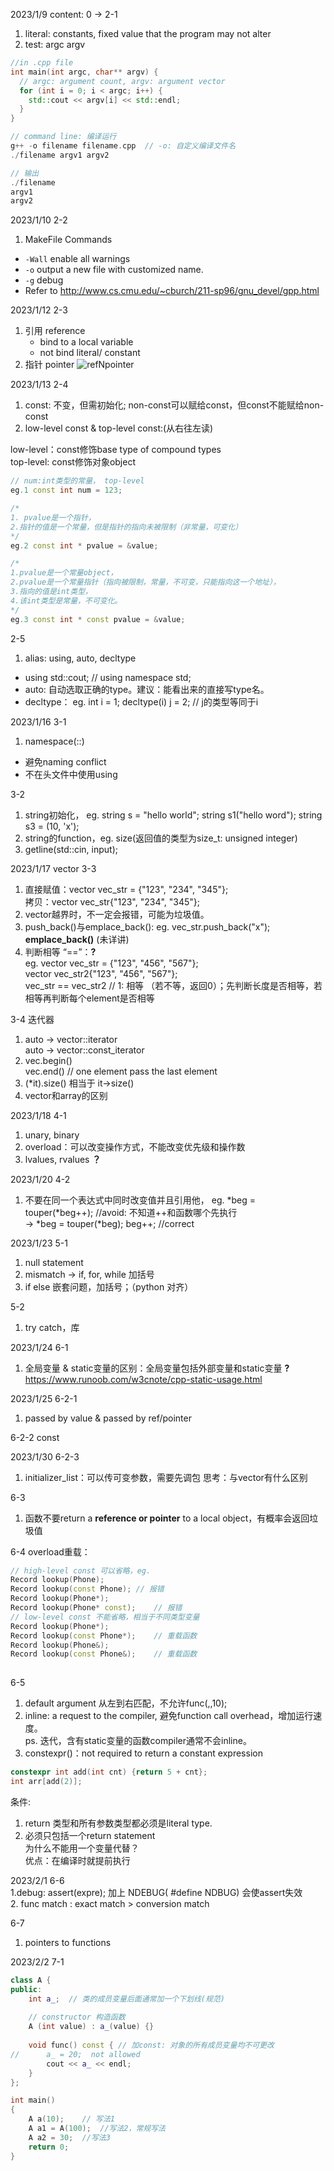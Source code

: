 2023/1/9
content: 0 -> 2-1
1. literal: constants, fixed value that the program may not alter
2. test: argc argv
```cpp
//in .cpp file
int main(int argc, char** argv) {
  // argc: argument count, argv: argument vector
  for (int i = 0; i < argc; i++) {
    std::cout << argv[i] << std::endl;
  }
}

// command line: 编译运行
g++ -o filename filename.cpp  // -o: 自定义编译文件名
./filename argv1 argv2

// 输出
./filename 
argv1 
argv2

```

2023/1/10 2-2
1. MakeFile Commands
* `-Wall` enable all warnings
* `-o` output a new file with customized name.
* `-g` debug
* Refer to http://www.cs.cmu.edu/~cburch/211-sp96/gnu_devel/gpp.html

2023/1/12 2-3
1. 引用 reference
	- bind to a local variable
	- not bind literal/ constant
2. 指针 pointer
![refNpointer](https://user-images.githubusercontent.com/101420550/212225338-4ceda4ff-8b3e-4e95-b686-e43a4be3ace7.png)

2023/1/13 2-4
1. const: 不变，但需初始化; non-const可以赋给const，但const不能赋给non-const
2. low-level const & top-level const:(从右往左读)

low-level：const修饰base type of compound types  
top-level: const修饰对象object
```cpp
// num:int类型的常量， top-level
eg.1 const int num = 123; 	

/* 
1. pvalue是一个指针，
2.指针的值是一个常量，但是指针的指向未被限制（非常量，可变化）
*/
eg.2 const int * pvalue = &value;

/*
1.pvalue是一个常量object，
2.pvalue是一个常量指针（指向被限制，常量，不可变，只能指向这一个地址），
3.指向的值是int类型，
4.该int类型是常量，不可变化。
*/
eg.3 const int * const pvalue = &value;		
```

2-5
1. alias: using, auto, decltype
- using std::cout; // using namespace std;
- auto: 自动选取正确的type。建议：能看出来的直接写type名。
- decltype： eg. int i = 1; decltype(i) j = 2; 		// j的类型等同于i

2023/1/16 3-1
1. namespace(::)
- 避免naming conflict
- 不在头文件中使用using

3-2
1. string初始化， eg. string s = "hello world"; string s1("hello word"); string s3 = (10, 'x');
2. string的function，eg. size(返回值的类型为size_t: unsigned integer)
3. getline(std::cin, input);

2023/1/17 vector 3-3
1. 直接赋值：vector<string> vec_str = {"123", "234", "345"};  
	拷贝：vector<string> vec_str{"123", "234", "345"};  
2. vector越界时，不一定会报错，可能为垃圾值。  
3. push_back()与emplace_back():
	eg. vec_str.push_back("x");  
	**emplace_back()** (未详讲)  
4. 判断相等 “==”：**?**  
	eg. vector<string> vec_str = {"123", "456", "567"};  
	vector<string> vec_str2{"123", "456", "567"};  
	vec_str == vec_str2 // 1: 相等 （若不等，返回0）；先判断长度是否相等，若相等再判断每个element是否相等

3-4 迭代器
1. auto -> vector<int>::iterator  
auto -> vector<int>::const_iterator
2. vec.begin()  
vec.end()	// one element pass the last element
3. (*it).size() 相当于 it->size()
4. vector和array的区别

2023/1/18 4-1
1. unary, binary
2. overload：可以改变操作方式，不能改变优先级和操作数
3. lvalues, rvalues **？**
	
2023/1/20 4-2
1. 不要在同一个表达式中同时改变值并且引用他， 
	eg. *beg = touper(*beg++);  //avoid: 不知道++和函数哪个先执行  
	->  *beg = touper(*beg); beg++;	//correct

2023/1/23 5-1
1. null statement
2. mismatch -> if, for, while 加括号
3. if else 嵌套问题，加括号；（python 对齐）
	
5-2
1. try catch，<stdexcept>库
	
2023/1/24 6-1
1. 全局变量 & static变量的区别：全局变量包括外部变量和static变量 **?**   
https://www.runoob.com/w3cnote/cpp-static-usage.html
	
2023/1/25 6-2-1
1. passed by value & passed by ref/pointer  

6-2-2
const
	
2023/1/30 6-2-3
1. initializer_list：可以传可变参数，需要先调包
思考：与vector有什么区别
	
6-3
1. 函数不要return a **reference or pointer** to a local object，有概率会返回垃圾值
	
6-4
overload重载：
```cpp
// high-level const 可以省略，eg.
Record lookup(Phone);
Record lookup(const Phone);	// 报错
Record lookup(Phone*);
Record lookup(Phone* const);	// 报错
// low-level const 不能省略，相当于不同类型变量
Record lookup(Phone*);
Record lookup(const Phone*);	// 重载函数
Record lookup(Phone&);
Record lookup(const Phone&);	// 重载函数
	
```

6-5
1. default argument
从左到右匹配，不允许func(,,10);
2. inline: a request to the compiler, 避免function call overhead，增加运行速度。  
ps. 迭代，含有static变量的函数compiler通常不会inline。 
3. constexpr()：not required to return a constant expression
```cpp
constexpr int add(int cnt) {return 5 + cnt};
int arr[add(2)];
```
条件:  
1. return 类型和所有参数类型都必须是literal type.   
2. 必须只包括一个return statement  
为什么不能用一个变量代替？  
优点：在编译时就提前执行
	
2023/2/1 6-6  
1.debug: assert(expre); 加上 NDEBUG( #define NDBUG) 会使assert失效  
2. func match : exact match > conversion match    

6-7
1. pointers to functions

2023/2/2 7-1  
```cpp
class A {
public:
	int a_;	 // 类的成员变量后面通常加一个下划线(规范)
	
	// constructor 构造函数
	A (int value) : a_(value) {}	
	
	void func() const {	// 加const: 对象的所有成员变量均不可更改
//		a_ = 20;  not allowed
		cout << a_ << endl;
	}
};

int main()
{
	A a(10); 	// 写法1
	A a1 = A(100);	//写法2，常规写法
	A a2 = 30;	//写法3
    return 0;
}	
	
```
